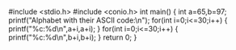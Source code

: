 #include <stdio.h>
#include <conio.h>
int main()
{
int a=65,b=97;
printf("Alphabet with their ASCII code:\n"); 
for(int i=0;i<=30;i++)
{
printf("%c:%d\n",a+i,a+i);
}
for(int i=0;i<=30;i++)
{
printf("%c:%d\n",b+i,b+i);
}
return 0;
}
